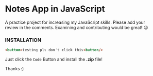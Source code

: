 
# Notes App in JavaScript

A practice project for increasing my JavaScript skills. Please add your
review in the comments. Examining and contributing would be great! 😉

### INSTALLATION

```html
<button>testing pls don't click this<button/>
  ```

Just click the `Code` Button and install the **.zip** file!

Thanks :)
